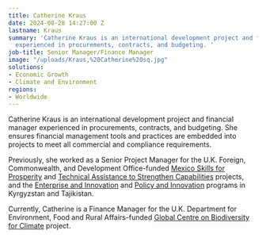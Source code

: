 ```yaml
---
title: Catherine Kraus
date: 2024-08-28 14:27:00 Z
lastname: Kraus
summary: 'Catherine Kraus is an international development project and financial manager
  experienced in procurements, contracts, and budgeting. '
job-title: Senior Manager/Finance Manager
image: "/uploads/Kraus,%20Catherine%20sq.jpg"
solutions:
- Economic Growth
- Climate and Environment
regions:
- Worldwide
---
```


Catherine Kraus is an international development project and financial manager experienced in procurements, contracts, and budgeting. She ensures financial management tools and practices are embedded into projects to meet all commercial and compliance requirements. 

Previously, she worked as a Senior Project Manager for the U.K. Foreign, Commonwealth, and Development Office-funded [Mexico Skills for Prosperity](https://www.dai.com/our-work/projects/mexico-skills-for-prosperity-mexico-s4pm) and [Technical Assistance to Strengthen Capabilities](https://www.dai.com/our-work/projects/worldwide-technical-assistance-to-strengthen-capabilities) projects, and the [Enterprise and Innovation](https://www.dai.com/our-work/projects/kyrgyzstan-and-tajikistan-enterprise-and-innovation-programme) and [Policy and Innovation](https://www.dai.com/our-work/projects/kyrgyzstan-and-tajikistan-policy-innovation-facility-the-facility) programs in Kyrgyzstan and Tajikistan. 

Currently, Catherine is a Finance Manager for the U.K. Department for Environment, Food and Rural Affairs-funded [Global Centre on Biodiversity for Climate](https://www.dai.com/our-work/projects/worldwide-global-centre-on-biodiversity-for-climate) project.
